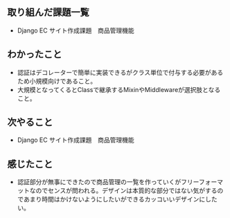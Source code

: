 ## 取り組んだ課題一覧 
- Django EC サイト作成課題　商品管理機能
## わかったこと
- 認証はデコレーターで簡単に実装できるがクラス単位で付与する必要があるため小規模向けであること。
- 大規模となってくるとClassで継承するMixinやMiddlewareが選択肢となること。
## 次やること  
- Django EC サイト作成課題　商品管理機能
## 感じたこと 
- 認証部分が無事にできたので商品管理の一覧を作っていくがフリーフォーマットなのでセンスが問われる。デザインは本質的な部分ではない気がするのであまり時間はかけないようにしたいができるカッコいいデザインにしたい。    